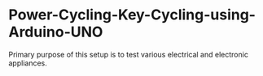# Power-Cycling-Key-Cycling-using-Arduino-UNO
Primary purpose of this setup is to test various electrical and electronic appliances.
